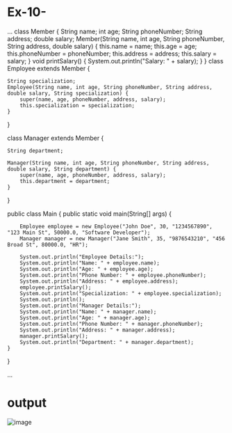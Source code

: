 # Ex-10-
...
class Member {
    String name;
    int age;
    String phoneNumber;
    String address;
    double salary;
    Member(String name, int age, String phoneNumber, String address, double salary) {
        this.name = name;
        this.age = age;
        this.phoneNumber = phoneNumber;
        this.address = address;
        this.salary = salary;
    }
    void printSalary() {
        System.out.println("Salary: " + salary);
    }
}
class Employee extends Member {

    String specialization;
    Employee(String name, int age, String phoneNumber, String address, double salary, String specialization) {
        super(name, age, phoneNumber, address, salary);
        this.specialization = specialization;
    }
}

class Manager extends Member {

    String department;

    Manager(String name, int age, String phoneNumber, String address, double salary, String department) {
        super(name, age, phoneNumber, address, salary);
        this.department = department;
    }
}

public class Main {
    public static void main(String[] args) {

        Employee employee = new Employee("John Doe", 30, "1234567890", "123 Main St", 50000.0, "Software Developer");
        Manager manager = new Manager("Jane Smith", 35, "9876543210", "456 Broad St", 80000.0, "HR");

        System.out.println("Employee Details:");
        System.out.println("Name: " + employee.name);
        System.out.println("Age: " + employee.age);
        System.out.println("Phone Number: " + employee.phoneNumber);
        System.out.println("Address: " + employee.address);
        employee.printSalary();
        System.out.println("Specialization: " + employee.specialization);
        System.out.println();
        System.out.println("Manager Details:");
        System.out.println("Name: " + manager.name);
        System.out.println("Age: " + manager.age);
        System.out.println("Phone Number: " + manager.phoneNumber);
        System.out.println("Address: " + manager.address);
        manager.printSalary();
        System.out.println("Department: " + manager.department);
    }
}

...
# output
![image](https://github.com/dhinesh102004/Ex-10-/assets/142372008/4ed3c4f8-4f70-4e38-8fed-3a8372044f25)
